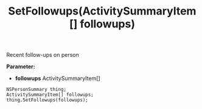﻿---
uid: crmscript_ref_NSPersonSummary_SetFollowups
title: SetFollowups(ActivitySummaryItem[] followups)
intellisense: NSPersonSummary.SetFollowups
keywords: NSPersonSummary, GetFollowups
so.topic: reference
---

Recent follow-ups on person

**Parameter:** 
 - **followups** ActivitySummaryItem[]

```crmscript
NSPersonSummary thing;
ActivitySummaryItem[] followups;
thing.SetFollowups(followups);
```


